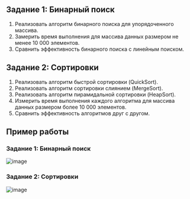 ## Задание 1: Бинарный поиск

1. Реализовать алгоритм бинарного поиска для упорядоченного массива.
2. Замерить время выполнения для массива данных размером не менее 10 000 элементов.
3. Сравнить эффективность бинарного поиска с линейным поиском.


## Задание 2: Сортировки 

1. Реализовать алгоритм быстрой сортировки (QuickSort).
2. Реализовать алгоритм сортировки слиянием (MergeSort).
3. Реализовать алгоритм пирамидальной сортировки (HeapSort).
4. Измерить время выполнения каждого алгоритма для массива данных размером более 10 000 элементов.
5. Сравнить эффективность алгоритмов друг с другом.

## Пример работы

### Задание 1: Бинарный поиск

![image](https://github.com/S1ngle777/Lab_1_ASDC/assets/128795707/56cc774b-ac84-4fdf-9ec5-56b0845bad7c)


### Задание 2: Сортировки 

![image](https://github.com/S1ngle777/Lab_1_ASDC/assets/128795707/0a097203-9f7e-4837-bbdf-b483de57d4b8)
